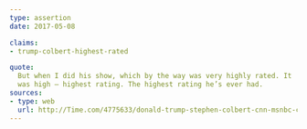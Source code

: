 ```yaml
---
type: assertion
date: 2017-05-08

claims:
- trump-colbert-highest-rated

quote:
  But when I did his show, which by the way was very highly rated. It
  was high — highest rating. The highest rating he’s ever had.
sources:
- type: web
  url: http://Time.com/4775633/donald-trump-stephen-colbert-cnn-msnbc-chris-cuomo/
---
```

